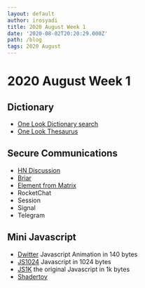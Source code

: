 ```yaml
---
layout: default
author: irosyadi
title: 2020 August Week 1
date: '2020-08-02T20:20:29.000Z'
path: /blog
tags: 2020 August
---
```


# 2020 August Week 1

## Dictionary

* [One Look Dictionary search](https://onelook.com/)
* [One Look Thesaurus](https://www.onelook.com/thesaurus/)

## Secure Communications

* [HN Discussion](https://news.ycombinator.com/item?id=24031885)
* [Briar](https://briarproject.org/how-it-works/)
* [Element from Matrix](https://element.io/)
* RocketChat
* Session
* Signal
* Telegram

## Mini Javascript

* [Dwitter](https://www.dwitter.net/) Javascript Animation in 140 bytes
* [JS1024](https://js1024.fun/results/2020) Javascript in 1024 bytes
* [JS1K](https://js1k.com/) the original Javascript in 1k bytes
* [Shadertoy](https://www.shadertoy.com/)

